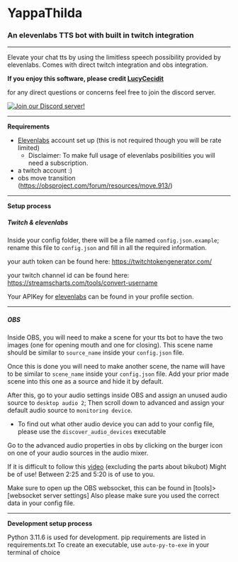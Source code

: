# **YappaThilda**
### An elevenlabs TTS bot with built in twitch integration

---

Elevate your chat tts by using the limitless speech possibility provided by elevenlabs.
Comes with direct twitch integration and obs integration.

**If you enjoy this software, please credit [LucyCecidit](https://www.twitch.tv/lucycecidit)**


for any direct questions or concerns feel free to join the discord server.


[![Join our Discord server!](https://invidget.switchblade.xyz/4ahvUxhcab)](http://discord.gg/4ahvUxhcab)

---

**Requirements**

- [Elevenlabs](https://elevenlabs.io/) account set up 
(this is not required though you will be rate limited)
  - Disclaimer: To make full usage of elevenlabs posibilities you will need a subscription.
- a twitch account :)
- obs move transition (https://obsproject.com/forum/resources/move.913/)

---

**Setup process**

##### Twitch & elevenlabs


Inside your config folder, there will be a file
named ``config.json.example``; rename this file to ``config.json`` and fill 
in all the required information.

your auth token can be found here: https://twitchtokengenerator.com/

your twitch channel id can be found here: https://streamscharts.com/tools/convert-username

Your APIKey for [elevenlabs](https://elevenlabs.io/) can be found in your profile section.

---

##### OBS

Inside OBS, you will need to make a scene for your tts bot to have the two images
(one for opening mouth and one for closing). This scene name should be similar to ``source_name``
inside your ``config.json`` file.

Once this is done you will need to make another scene, the name will have to be similar to ``scene_name``
inside your ``config.json`` file. Add your prior made scene into this one as a source and hide it by default.

After this, go to your audio settings inside OBS and assign an unused audio source to ``desktop audio 2``;
Then scroll down to advanced and assign your default audio source to ``monitoring device``.

- To find out what other audio device you can add to your config file, please use the ``discover_audio_devices`` executable


Go to the advanced audio properties in obs by clicking on the burger icon on one of your audio sources in the audio mixer.

If it is difficult to follow this [video](https://www.youtube.com/watch?v=u0XXNotHMEA) (excluding the parts about bikubot) Might be of use!
Between 2:25 and 5:20 is of use to you.


Make sure to open up the OBS websocket, this can be found in [tools]>[websocket server settings]
Also please make sure you used the correct data in your config file.

---

**Development setup process**

Python 3.11.6 is used for development. pip requirements are listed in requirements.txt
To create an executable, use ``auto-py-to-exe`` in your terminal of choice